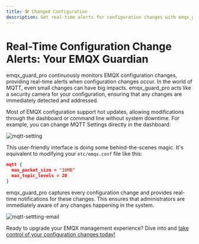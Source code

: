 ```yaml
---
title: 🛠️ Changed Configuration
description: Get real-time alerts for configuration changes with emqx_guard_pro
---
```


# Real-Time Configuration Change Alerts: Your EMQX Guardian

emqx_guard_pro continuously monitors EMQX configuration changes,
providing real-time alerts when configuration changes occur.
In the world of MQTT, even small changes can have big impacts.
emqx_guard_pro acts like a security camera for your configuration,
ensuring that any changes are immediately detected and addressed.

Most of EMQX configuration support hot updates,
allowing modifications through the dashboard or command line without system downtime.
For example, you can change MQTT Settings directly in the dashboard:

![mqtt-setting](/img/mqtt_setting_dashboard.png)

This user-friendly interface is doing some behind-the-scenes magic.
It's equivalent to modifying your `etc/emqx.conf` file like this:

```json
mqtt {
  max_packet_size = "10MB"
  max_topic_levels = 20
}
```

emqx_guard_pro captures every configuration change and provides real-time notifications for these changes.
This ensures that administrators are immediately aware of any changes happening in the system.


![mqtt-settting-email](/img/mqtt_setting_email.png "From Email Notification")


Ready to upgrade your EMQX management experience?
Dive into and [take control of your configuration changes today!](/emqx-guard-pro/configuration/gmail)